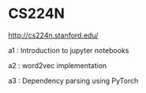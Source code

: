 # CS224N
http://cs224n.stanford.edu/

a1 : Introduction to jupyter notebooks

a2 : word2vec implementation

a3 : Dependency parsing using PyTorch
